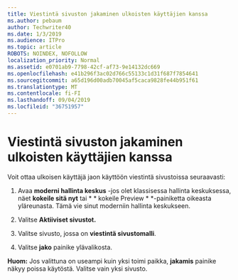 ```yaml
---
title: Viestintä sivuston jakaminen ulkoisten käyttäjien kanssa
ms.author: pebaum
author: Techwriter40
ms.date: 1/3/2019
ms.audience: ITPro
ms.topic: article
ROBOTS: NOINDEX, NOFOLLOW
localization_priority: Normal
ms.assetid: e0701ab9-7798-42cf-af73-9e14132dc669
ms.openlocfilehash: e41b296f3ac02d766c55133c1d31f687f7854641
ms.sourcegitcommit: a65d196d00adb70045af5caca9828fe44b951f61
ms.translationtype: MT
ms.contentlocale: fi-FI
ms.lasthandoff: 09/04/2019
ms.locfileid: "36751957"
---
```

# <a name="share-a-communication-site-with-external-users"></a>Viestintä sivuston jakaminen ulkoisten käyttäjien kanssa

Voit ottaa ulkoisen käyttäjä jaon käyttöön viestintä sivustoissa seuraavasti: 
  
1. Avaa **moderni hallinta keskus** -jos olet klassisessa hallinta keskuksessa, näet **kokeile sitä nyt** tai * * kokeile Preview * *-painiketta oikeasta yläreunasta. Tämä vie sinut moderniin hallinta keskukseen. 
  
2. Valitse **Aktiiviset sivustot.**
  
3. Valitse sivusto, jossa on **viestintä sivustomalli**. 
  
4. Valitse **jako** painike ylävalikosta. 
  
 **Huom:** Jos valittuna on useampi kuin yksi toimi paikka, **jakamis** painike näkyy poissa käytöstä. Valitse vain yksi sivusto. 
  

